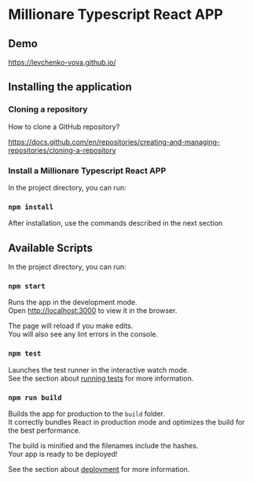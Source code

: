 # Millionare Typescript React APP

## Demo

https://levchenko-vova.github.io/

## Installing the application

### Cloning a repository

How to clone a GitHub repository?

https://docs.github.com/en/repositories/creating-and-managing-repositories/cloning-a-repository

### Install a Millionare Typescript React APP

In the project directory, you can run:

### `npm install`

After installation, use the commands described in the next section

## Available Scripts

In the project directory, you can run:

### `npm start`

Runs the app in the development mode.<br />
Open [http://localhost:3000](http://localhost:3000) to view it in the browser.

The page will reload if you make edits.<br />
You will also see any lint errors in the console.

### `npm test`

Launches the test runner in the interactive watch mode.<br />
See the section about [running tests](https://facebook.github.io/create-react-app/docs/running-tests) for more information.

### `npm run build`

Builds the app for production to the `build` folder.<br />
It correctly bundles React in production mode and optimizes the build for the best performance.

The build is minified and the filenames include the hashes.<br />
Your app is ready to be deployed!

See the section about [deployment](https://facebook.github.io/create-react-app/docs/deployment) for more information.
